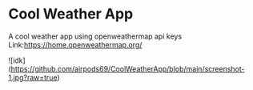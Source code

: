 # Cool Weather App

A cool weather app using openweathermap api keys Link:https://home.openweathermap.org/

![idk] (https://github.com/airpods69/CoolWeatherApp/blob/main/screenshot-1.jpg?raw=true)
